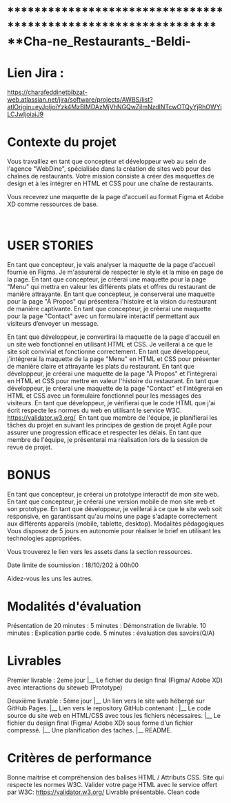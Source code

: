 # *****************************************************************Cha-ne_Restaurants_-Beldi-

# Lien Jira : 
https://charafeddinetbibzat-web.atlassian.net/jira/software/projects/AWBS/list?atlOrigin=eyJpIjoiYzk4MzBlMDAzMjVhNGQwZjlmNzdlNTcwOTQyYjRhOWYiLCJwIjoiaiJ9

# Contexte du projet
Vous travaillez en tant que concepteur et développeur web au sein de l'agence "WebDine", spécialisée dans la création de sites web pour des chaînes de restaurants. Votre mission consiste à créer des maquettes de design et à les intégrer en HTML et CSS pour une chaîne de restaurants.

Vous recevrez une maquette de la page d'accueil au format Figma et Adobe XD comme ressources de base.

​
# USER STORIES

En tant que concepteur, je vais analyser la maquette de la page d'accueil fournie en Figma. Je m'assurerai de respecter le style et la mise en page de la page.
En tant que concepteur, je créerai une maquette pour la page "Menu" qui mettra en valeur les différents plats et offres du restaurant de manière attrayante.
En tant que concepteur, je conserverai une maquette pour la page "À Propos" qui présentera l'histoire et la vision du restaurant de manière captivante.
En tant que concepteur, je créerai une maquette pour la page "Contact" avec un formulaire interactif permettant aux visiteurs d’envoyer un message.
​

En tant que développeur, je convertirai la maquette de la page d'accueil en un site web fonctionnel en utilisant HTML et CSS. Je veillerai à ce que le site soit convivial et fonctionne correctement.
En tant que développeur, j'intégrerai la maquette de la page "Menu" en HTML et CSS pour présenter de manière claire et attrayante les plats du restaurant.
En tant que développeur, je créerai une maquette de la page "À Propos" et l'intégrerai en HTML et CSS pour mettre en valeur l'histoire du restaurant.
En tant que développeur, je créerai une maquette de la page "Contact" et l'intégrerai en HTML et CSS avec un formulaire fonctionnel pour les messages des visiteurs.
En tant que développeur, je vérifierai que le code HTML que j'ai écrit respecte les normes du web en utilisant le service W3C. https://validator.w3.org/
​
En tant que membre de l'équipe, je planifierai les tâches du projet en suivant les principes de gestion de projet Agile pour assurer une progression efficace et respecter les délais.
En tant que membre de l'équipe, je présenterai ma réalisation lors de la session de revue de projet.
​

# BONUS

En tant que concepteur, je créerai un prototype interactif de mon site web.
En tant que concepteur, je créerai une version mobile de mon site web et son prototype.
En tant que développeur, je veillerai à ce que le site web soit responsive, en garantissant qu'au moins une page s'adapte correctement aux différents appareils (mobile, tablette, desktop).
Modalités pédagogiques
Vous disposez de 5 jours en autonomie pour réaliser le brief en utilisant les technologies appropriées.

Vous trouverez le lien vers les assets dans la section ressources.

Date limite de soumission : 18/10/202 à 00h00

Aidez-vous les uns les autres.

# Modalités d'évaluation
Présentation de 20 minutes :
5 minutes : Démonstration de livrable.
10 minutes : Explication partie code.
5 minutes : évaluation des savoirs(Q/A)

# Livrables
Premier livrable : 2eme jour
          |__ Le fichier du design final (Figma/ Adobe XD) avec interactions du siteweb (Prototype)

Deuxième livrable : 5ème jour
          |__ Un lien vers le site web hébergé sur GitHub Pages.
          |__ Lien vers le repository GitHub contenant :
              |__ Le code source du site web en HTML/CSS avec tous les fichiers nécessaires.
              |__ Le fichier du design final (Figma/ Adobe XD) sous forme d'un fichier compressé.
              |__ Une planification des taches.
              |__ README.

# Critères de performance
Bonne maitrise et compréhension des balises HTML / Attributs CSS.
Site qui respecte les normes W3C.
Valider votre page HTML avec le service offert par W3C: https://validator.w3.org/
Livrable présentable.
Clean code
